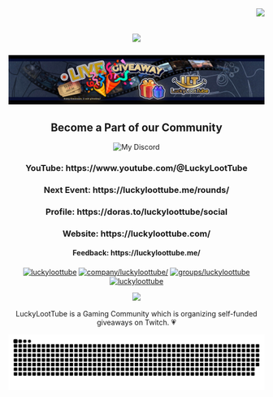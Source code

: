 <img align="right" src="https://visitor-badge.laobi.icu/badge?page_id=luckyloottube.luckyloottube" />

<h1 align="center">
    <img src="https://readme-typing-svg.herokuapp.com/?font=Montserrat&size=33&center=true&vCenter=true&width=500&height=70&duration=4000&lines=LuckyLootTube;+Digital+Philanthropy;+FREE+Giveaways;+Join+us+:);" />
</h1>

<p align="center"> <img src="SkinnyLLTBanner.jpg" /> </p>

<h2 align="center">Become a Part of our Community</h2>

<div align="center">

![My Discord](https://discord-readme-badge.vercel.app/api?id=1092155990461382758)

<h3 align="center">YouTube: https://www.youtube.com/@LuckyLootTube</h3>

<h3 align="center">Next Event: https://luckyloottube.me/rounds/</h3>

<h3 align="center">Profile: https://doras.to/luckyloottube/social</h3>

<h3 align="center">Website: https://luckyloottube.com/</h3>

<h4 align="center">Feedback: https://luckyloottube.me/</h4>

<p align="center">
<a href="https://twitter.com/luckyloottube" target="blank"><img align="center" src="https://raw.githubusercontent.com/rahuldkjain/github-profile-readme-generator/master/src/images/icons/Social/twitter.svg" alt="luckyloottube" height="30" width="40" /></a>
<a href="https://linkedin.com/in/company/luckyloottube/" target="blank"><img align="center" src="https://raw.githubusercontent.com/rahuldkjain/github-profile-readme-generator/master/src/images/icons/Social/linked-in-alt.svg" alt="company/luckyloottube/" height="30" width="40" /></a>
<a href="https://fb.com/groups/luckyloottube" target="blank"><img align="center" src="https://raw.githubusercontent.com/rahuldkjain/github-profile-readme-generator/master/src/images/icons/Social/facebook.svg" alt="groups/luckyloottube" height="30" width="40" /></a>
<a href="https://instagram.com/luckyloottube" target="blank"><img align="center" src="https://raw.githubusercontent.com/rahuldkjain/github-profile-readme-generator/master/src/images/icons/Social/instagram.svg" alt="luckyloottube" height="30" width="40" /></a>





[<img src="https://custom-icon-badges.demolab.com/badge/-Follow%20Our%20Journey-red?style=for-the-badge&logo=video&logoColor=white"/>](https://www.twitch.tv/luckyloottube)

LuckyLootTube is a Gaming Community which is organizing self-funded giveaways on Twitch. 💗

<picture>
  <source media="(prefers-color-scheme: dark)" srcset="https://raw.githubusercontent.com/luckyloottube/luckyloottube/output/github-snake-dark.svg" />
  <source media="(prefers-color-scheme: light)" srcset="https://raw.githubusercontent.com/luckyloottube/luckyloottube/output/github-snake.svg" />
  <img alt="github-snake" src="https://raw.githubusercontent.com/luckyloottube/luckyloottube/output/github-snake.svg" />
</picture>

</div>
</p>
